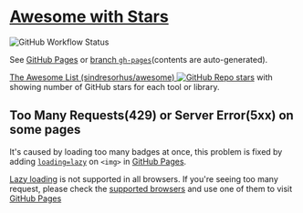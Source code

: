 # [Awesome with Stars](https://yz89122.github.io/awesome-with-stars)

![GitHub Workflow Status](https://img.shields.io/github/actions/workflow/status/yz89122/awesome-with-stars/main.yml?label=Update&branch=main)

See [GitHub Pages](https://yz89122.github.io/awesome-with-stars) or [branch `gh-pages`](https://github.com/yz89122/awesome-with-stars/tree/gh-pages#readme)(contents are auto-generated).

[The Awesome List (sindresorhus/awesome) ![GitHub Repo stars](https://img.shields.io/github/stars/sindresorhus/awesome?style=social)](https://github.com/sindresorhus/awesome#readme) with showing number of GitHub stars for each tool or library.

## Too Many Requests(429) or Server Error(5xx) on some pages

It's caused by loading too many badges at once, this problem is fixed by adding [`loading=lazy`](https://web.dev/browser-level-image-lazy-loading/) on `<img>` in [GitHub Pages](https://yz89122.github.io/awesome-with-stars).

[Lazy loading](https://web.dev/browser-level-image-lazy-loading/) is not supported in all browsers. If you're seeing too many request, please check the [supported browsers](https://caniuse.com/loading-lazy-attr) and use one of them to visit [GitHub Pages](https://yz89122.github.io/awesome-with-stars)
